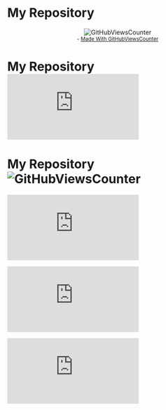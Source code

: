 # My Repository

<div align="center"">
  <img src="https://openlabx.com/githubviewscounter/api/gitvcr.php?username=openlab-x&repository=OpenQRCode&theme=dark" alt="GitHubViewsCounter">
  <br>
  <sub>- <a href="https://github.com/openlab-x/GitHubViewsCounter">Made With GitHubViewsCounter</a></sub>
</div>


# My Repository ![GitHubViewsCounter](http://openlabx.com/githubviewscounter/api/gitvcr.php?username=ajee10x&repository=t2&theme=dark)


# My Repository <div align="left"> <img src="https://openlabx.com/githubviewscounter/api/gitvcr.php?username=ajee10x&repository=t2&theme=dark" alt="GitHubViewsCounter" ></div>


![GitHubViewsCounter](https://openlabx.com/githubviewscounter/api/gitvcr.php?username=ajee10x&repository=t4&theme=light)

![GitHubViewsCounter](https://openlabx.com/githubviewscounter/api/gitvcmp.php?username=ajee10x&theme=dark)

![GitHubViewsCounter](https://openlabx.com/githubviewscounter/api/gitvcmp.php?username=ajee11x&theme=light)
